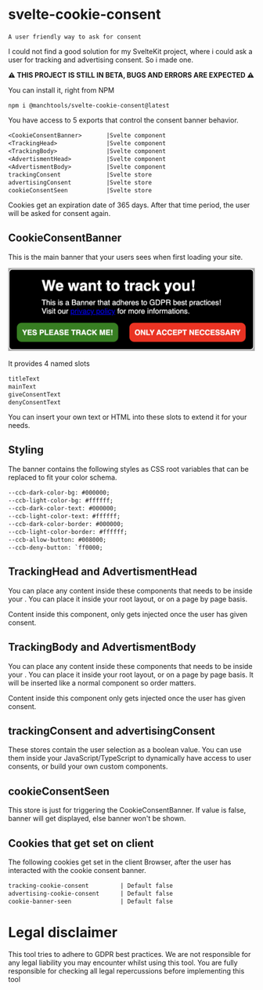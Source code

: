 # svelte-cookie-consent

`A user friendly way to ask for consent`

I could not find a good solution for my SvelteKit project, where i could ask a user for tracking and advertising consent. So i made one.

**⚠️ THIS PROJECT IS STILL IN BETA, BUGS AND ERRORS ARE EXPECTED ⚠️**

You can install it, right from NPM

    npm i @manchtools/svelte-cookie-consent@latest

You have access to 5 exports that control the consent banner behavior.

```
<CookieConsentBanner>       |Svelte component
<TrackingHead>			    |Svelte component
<TrackingBody>			    |Svelte component
<AdvertismentHead>			|Svelte component
<AdvertismentBody>			|Svelte component
trackingConsent			    |Svelte store
advertisingConsent			|Svelte store
cookieConsentSeen		    |Svelte store
```

Cookies get an expiration date of 365 days. After that time period, the user will be asked for consent again.

## CookieConsentBanner

This is the main banner that your users sees when first loading your site.

![Cookie consent banner](screenshots/consentBanner.png)

It provides 4 named slots

```
titleText
mainText
giveConsentText
denyConsentText
```

You can insert your own text or HTML into these slots to extend it for your needs.

## Styling

The banner contains the following styles as CSS root variables that can be replaced to fit your color schema.

```
--ccb-dark-color-bg: #000000;
--ccb-light-color-bg: #ffffff;
--ccb-dark-color-text: #000000;
--ccb-light-color-text: #ffffff;
--ccb-dark-color-border: #000000;
--ccb-light-color-border: #ffffff;
--ccb-allow-button: #008000;
--ccb-deny-button: `ff0000;
```

## TrackingHead and AdvertismentHead

You can place any content inside these components that needs to be inside your <head>.
You can place it inside your root layout, or on a page by page basis.

Content inside this component, only gets injected once the user has given consent.

## TrackingBody and AdvertismentBody

You can place any content inside these components that needs to be inside your <body>.
You can place it inside your root layout, or on a page by page basis.
It will be inserted like a normal component so order matters.

Content inside this component only gets injected once the user has given consent.

## trackingConsent and advertisingConsent

These stores contain the user selection as a boolean value.
You can use them inside your JavaScript/TypeScript to dynamically have access to user consents, or build your own custom components.

## cookieConsentSeen

This store is just for triggering the CookieConsentBanner.
If value is false, banner will get displayed, else banner won't be shown.

## Cookies that get set on client

The following cookies get set in the client Browser, after the user has interacted with the cookie consent banner.

```
tracking-cookie-consent         | Default false
advertising-cookie-consent      | Default false
cookie-banner-seen              | Default false
```

# Legal disclaimer

This tool tries to adhere to GDPR best practices. We are not responsible for any legal liability you may encounter whilst using this tool. You are fully responsible for checking all legal repercussions before implementing this tool
